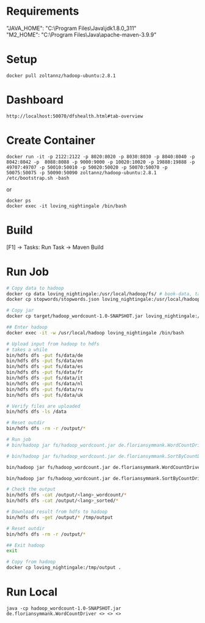 # Requirements
"JAVA_HOME": "C:\\Program Files\\Java\\jdk1.8.0_311"  
"M2_HOME": "C:\\Program Files\\Java\\apache-maven-3.9.9"  

# Setup
`docker pull zoltannz/hadoop-ubuntu:2.8.1`  

# Dashboard
`http://localhost:50070/dfshealth.html#tab-overview`

# Create Container
```
docker run -it -p 2122:2122 -p 8020:8020 -p 8030:8030 -p 8040:8040 -p 8042:8042 -p  8088:8088 -p 9000:9000 -p 10020:10020 -p 19888:19888 -p 49707:49707 -p 50010:50010 -p 50020:50020 -p 50070:50070 -p 50075:50075 -p 50090:50090 zoltannz/hadoop-ubuntu:2.8.1 /etc/bootstrap.sh -bash
```  

or 

```
docker ps
docker exec -it loving_nightingale /bin/bash
```

# Build
[F1] -> Tasks: Run Task -> Maven Build

# Run Job
``` bash
# Copy data to hadoop
docker cp data loving_nightingale:/usr/local/hadoop/fs/ # book-data, takes a while
docker cp stopwords/stopwords.json loving_nightingale:/usr/local/hadoop/fs/data/ # stopwords

# Copy jar
docker cp target/hadoop_wordcount-1.0-SNAPSHOT.jar loving_nightingale:/usr/local/hadoop/fs/hadoop_wordcount.jar

## Enter hadoop
docker exec -it -w /usr/local/hadoop loving_nightingale /bin/bash

# Upload input from hadoop to hdfs
# takes a while
bin/hdfs dfs -put fs/data/de
bin/hdfs dfs -put fs/data/en
bin/hdfs dfs -put fs/data/es
bin/hdfs dfs -put fs/data/fr
bin/hdfs dfs -put fs/data/it
bin/hdfs dfs -put fs/data/nl
bin/hdfs dfs -put fs/data/ru
bin/hdfs dfs -put fs/data/uk

# Verify files are uploaded
bin/hdfs dfs -ls /data

# Reset outdir
bin/hdfs dfs -rm -r /output/*

# Run job
# bin/hadoop jar fs/hadoop_wordcount.jar de.floriansymmank.WordCountDriver <lang> /data/<lang>/<lang>.txt /output/<lang>_wordcount /data/stopwords.json # first job: wordcount

# bin/hadoop jar fs/hadoop_wordcount.jar de.floriansymmank.SortByCountDriver /output/<lang>_wordcount/part-r-00000 /output/<lang>_sorted # second job: sort by count

bin/hadoop jar fs/hadoop_wordcount.jar de.floriansymmank.WordCountDriver uk /data/uk/uk.txt /output/uk_wordcount /data/stopwords.json

bin/hadoop jar fs/hadoop_wordcount.jar de.floriansymmank.SortByCountDriver /output/uk_wordcount/part-r-00000 /output/uk_sorted 

# Check the output
bin/hdfs dfs -cat /output/<lang>_wordcount/*
bin/hdfs dfs -cat /output/<lang>_sorted/*

# Download result from hdfs to hadoop
bin/hdfs dfs -get /output/* /tmp/output

# Reset outdir
bin/hdfs dfs -rm -r /output/*

## Exit hadoop
exit

# Copy from hadoop
docker cp loving_nightingale:/tmp/output .
```

# Run Local
`java -cp hadoop_wordcount-1.0-SNAPSHOT.jar de.floriansymmank.WordCountDriver <> <> <>`